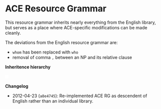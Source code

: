 ACE Resource Grammar
====================

This resource grammar inherits nearly everything from the English library, 
but serves as a place where ACE-specific modifications can be made cleanly.

The deviations from the English resource grammar are:

- `whom` has been replaced with `who`
- removal of comma `,` between an NP and its relative clause

**Inheritence hierarchy**

![ACE RG dependancy graph](dg.png)

**Changelog**

- 2012-04-23 (`a8e4745`): Re-implemented ACE RG as descendent of English rather
than an individual library.
